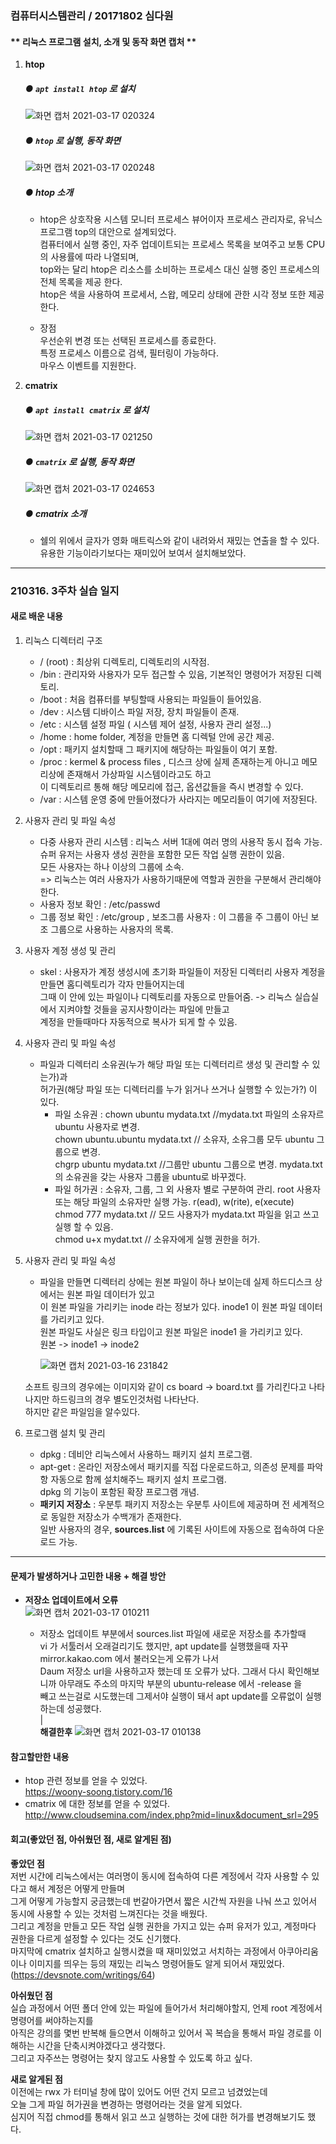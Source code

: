 ### 컴퓨터시스템관리 / 20171802 심다원

#### ** **리눅스 프로그램 설치, 소개 및 동작 화면 캡처** **   
  1. **htop**   
      ##### ● ``` apt install htop ``` 로 설치   
       
                        
       ![화면 캡처 2021-03-17 020324](https://user-images.githubusercontent.com/79961001/111351931-04148680-86c7-11eb-91a3-27f9e090239d.png)   
     
     
      ##### ● ``` htop ``` 로 실행, 동작 화면      
     ![화면 캡처 2021-03-17 020248](https://user-images.githubusercontent.com/79961001/111351997-1262a280-86c7-11eb-8f81-5ebad0a0db6b.png)   
     
      ##### ● htop 소개   
      
     + htop은 상호작용 시스템 모니터 프로세스 뷰어이자 프로세스 관리자로, 유닉스 프로그램 top의 대안으로 설계되었다.    
       컴퓨터에서 실행 중인, 자주 업데이트되는 프로세스 목록을 보여주고 보통 CPU의 사용률에 따라 나열되며,   
       top와는 달리 htop은 리소스를 소비하는 프로세스 대신 실행 중인 프로세스의 전체 목록을 제공 한다.   
       htop은 색을 사용하여 프로세서, 스왑, 메모리 상태에 관한 시각 정보 또한 제공한다.   

     + 장점   
       우선순위 변경 또는 선택된 프로세스를 종료한다.    
       특정 프로세스 이름으로 검색, 필터링이 가능하다.   
       마우스 이벤트를 지원한다.   
          
          
  2. **cmatrix**   
   
     ##### ● ``` apt install cmatrix ``` 로 설치   
     ![화면 캡처 2021-03-17 021250](https://user-images.githubusercontent.com/79961001/111355954-37f1ab00-86cb-11eb-850c-16323c5f412a.png)    
     
     
     ##### ●  ``` cmatrix ``` 로 실행, 동작 화면   
     ![화면 캡처 2021-03-17 024653](https://user-images.githubusercontent.com/79961001/111355894-27413500-86cb-11eb-83e7-e71abb8d4129.png)   
     
     ##### ● cmatrix 소개 
     + 쉘의 위에서 글자가 영화 매트릭스와 같이 내려와서 재밌는 연출을 할 수 있다. 유용한 기능이라기보다는 재미있어 보여서 설치해보았다.   
      
  
-----------   



### 210316. 3주차 실습 일지


#### **새로 배운 내용**   

 1. 리눅스 디렉터리 구조     
    + / (root) : 최상위 디렉토리, 디렉토리의 시작점.  
    + /bin : 관리자와 사용자가 모두 접근할 수 있음, 기본적인 명령어가 저장된 디렉토리.  
    + /boot : 처음 컴퓨터를 부팅할때 사용되는 파일들이 들어있음.  
    + /dev : 시스템 디바이스 파일 저장, 장치 파일들이 존재.  
    + /etc : 시스템 설정 파일 ( 시스템 제어 설정, 사용자 관리 설정...)   
    + /home : home folder, 계정을 만들면 홈 디렉털 안에 공간 제공.  
    + /opt : 패키지 설치할때 그 패키지에 해당하는 파일들이 여기 포함.   
    + /proc : kermel & process files , 디스크 상에 실제 존재하는게 아니고 메모리상에 존재해서 가상파일 시스템이라고도 하고  
            이 디렉토리르 통해 해당 메모리에 접근, 옵션값들을 즉시 변경할 수 있다.   
    + /var :  시스템 운영 중에 만들어졌다가 사라지는 메모리들이 여기에 저장된다.

 2. 사용자 관리 및 파일 속성   
    - 다중 사용자 관리 시스템 : 리눅스 서버 1대에 여러 명의 사용작 동시 접속 가능.    
                        슈퍼 유저는 사용자 생성 권한을 포함한 모든 작업 실행 권한이 있음.    
                        모든 사용자는 하나 이상의 그룹에 소속.   
                        => 리눅스는 여러 사용자가 사용하기때문에 역할과 권한을 구분해서 관리해야한다.    
    - 사용자 정보 확인 : /etc/passwd 
    - 그룹 정보 확인 : /etc/group , 보조그룹 사용자 : 이 그룹을 주 그룹이 아닌 보조 그룹으로 사용하는 사용자의 목록.  
 
 3. 사용자 계정 생성 및 관리   
    + skel : 사용자가 계정 생성시에 초기화 파일들이 저장된 디렉터리 사용자 계정을 만들면 홈디렉토리가 각자 만들어지는데     
            그때 이 안에 있는 파일이나 디렉토리를 자동으로 만들어줌. -> 리눅스 실습실에서 지켜야할 것들을 공지사항이라는 파일에 만들고     
            계정을 만들때마다 자동적으로 복사가 되게 할 수 있음.    
 4. 사용자 관리 및 파일 속성           
      + 파일과 디렉터리 소유권(누가 해당 파일 또는 디렉터리르 생성 및 관리할 수 있는가)과    
      허가권(해당 파일 또는 디렉터리를 누가 읽거나 쓰거나 실행할 수 있는가?) 이 있다.  
        + 파일 소유권 : chown ubuntu mydata.txt //mydata.txt 파일의 소유자르 ubuntu 사용자로 변경.     
                   chown ubuntu.ubuntu mydata.txt // 소유자, 소유그룹 모두 ubuntu 그룹으로 변경.   
                   chgrp ubuntu mydata.txt //그룹만 ubuntu 그룹으로 변경. mydata.txt 의 소유권을 갖는 사용자 그룹을 ubuntu로 바꾸겠다.   
        + 파일 허가권 : 소유자, 그룹, 그 외 사용자 별로 구분하여 관리. root 사용자 또는 해당 파일의 소유자만 실행 가능.
                   r(ead), w(rite), e(xecute)   
                   chmod 777 mydata.txt // 모드 사용자가 mydata.txt 파일을 읽고 쓰고 실행 할 수 있음.  
                   chmod u+x mydat.txt // 소유자에게 실행 권한을 허가.  
                   
 5. 사용자 관리 및 파일 속성
     - 파일을 만들면 디렉터리 상에는 원본 파일이 하나 보이는데 실제 하드디스크 상에서는 원본 파일 데이터가 있고   
       이 원본 파일을 가리키는 inode 라는 정보가 있다. inode1 이 원본 파일 데이터를 가리키고 있다.   
       원본 파일도 사실은 링크 타입이고 원본 파일은 inode1 을 가리키고 있다.     
       원본 -> inode1 -> inode2       
       
        
       ![화면 캡처 2021-03-16 231842](https://user-images.githubusercontent.com/79961001/111324817-75940b00-86ae-11eb-8603-fc961293da1e.png)    
      
      소프트 링크의 경우에는 이미지와 같이 cs board -> board.txt 를 가리킨다고 나타나지만 하드링크의 경우 별도인것처럼 나타난다.     
      하지만 같은 파일임을 알수있다.   
      
 6. 프로그램 설치 및 관리   
     + dpkg : 데비안 리눅스에서 사용하느 패키지 설치 프로그램.   
     + apt-get : 온라인 저장소에서 패키지를 직접 다운로드하고, 의존성 문제를 파악항 자동으로 함께 설치해주느 패키지 설치 프로그램.   
                 dpkg 의 기능이 포함된 확장 프로그램 개념.   
     + **패키지 저장소** : 우분투 패키지 저장소는 우분투 사이트에 제공하며 전 세계적으로 동일한 저장소가 수백개가 존재한다.   
                        일반 사용자의 경우, **sources.list** 에 기록된 사이트에 자동으로 접속하여 다운로드 가능. 
                        
                        
                          
-----------------------   

#### **문제가 발생하거나 고민한 내용 + 해결 방안**  

+ **저장소 업데이트에서 오류**     
    ![화면 캡처 2021-03-17 010211](https://user-images.githubusercontent.com/79961001/111358208-6ff9ed80-86cd-11eb-90a6-ee331087cff2.png)   
    

  + 저장소 업데이트 부분에서 sources.list 파일에 새로운 저장소를 추가할때   
    vi 가 서툴러서 오래걸리기도 했지만, apt update를 실행했을때 자꾸 mirror.kakao.com 에서 불러오는게 오류가 나서    
    Daum 저장소 url을 사용하고자 했는데 또 오류가 났다. 그래서 다시 확인해보니까 아무래도 주소의 마지막 부분의 ubuntu-release 에서 -release 을   
    빼고 쓰는걸로 시도했는데 그제서야 실행이 돼서 apt update를 오류없이 실행하는데 성공했다.   
    |   
    **해결한후**
    ![화면 캡처 2021-03-17 010138](https://user-images.githubusercontent.com/79961001/111357629-d2062300-86cc-11eb-8e64-0cb338dce8d9.png)      





#### **참고할만한 내용**   
  + htop 관련 정보를 얻을 수 있었다.   
  https://woony-soong.tistory.com/16   
  + cmatrix 에 대한 정보를 얻을 수 있었다.   
  http://www.cloudsemina.com/index.php?mid=linux&document_srl=295   

#### **회고(좋았던 점, 아쉬웠던 점, 새로 알게된 점)**    

**좋았던 점**   
저번 시간에 리눅스에서는 여러명이 동시에 접속하여 다른 계정에서 각자 사용할 수 있다고 해서 계정은 어떻게 만들며   
그게 어떻게 가능할지 궁금했는데 번갈아가면서 짧은 시간씩 자원을 나눠 쓰고 있어서 동시에 사용할 수 있는 것처럼 느껴진다는 것을 배웠다.   
그리고 계정을 만들고 모든 작업 실행 권한을 가지고 있는 슈퍼 유저가 있고, 계정마다 권한을 다르게 설정할 수 있다는 것도 신기했다.   
마지막에 cmatrix 설치하고 실행시켰을 때 재미있었고 서치하는 과정에서 아쿠아리움이나 이미지를 띄우는 등의 재밌는 리눅스 명령어들도 알게 되어서 재밌었다.    (https://devsnote.com/writings/64)    



**아쉬웠던 점**    
실습 과정에서 어떤 폴더 안에 있는 파일에 들어가서 처리해야할지, 언제 root 계정에서 명령어를 써야하는지를   
아직은 강의를 몇번 반복해 들으면서 이해하고 있어서 꼭 복습을 통해서 파일 경로를 이해하는 시간을 단축시켜야겠다고 생각했다.   
그리고 자주쓰는 명령어는 찾지 않고도 사용할 수 있도록 하고 싶다.


**새로 알게된 점**   
이전에는 rwx 가 터미널 창에 많이 있어도 어떤 건지 모르고 넘겼었는데   
오늘 그게 파일 허가권을 변경하는 명령어라는 것을 알게 되었다.   
심지어 직접 chmod를 통해서 읽고 쓰고 실행하는 것에 대한 허가를 변경해보기도 했다.   

